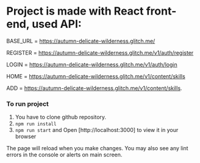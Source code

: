 # Project is made with React front-end, used API:

BASE_URL = https://autumn-delicate-wilderness.glitch.me/

REGISTER = https://autumn-delicate-wilderness.glitch.me/v1/auth/register

LOGIN = https://autumn-delicate-wilderness.glitch.me/v1/auth/login

HOME = https://autumn-delicate-wilderness.glitch.me/v1/content/skills

ADD = https://autumn-delicate-wilderness.glitch.me/v1/content/skills.

### To run project

1. You have to clone github repository.
2. `npm run install`
3. `npm run start` and Open [http://localhost:3000] to view it in your browser

The page will reload when you make changes.
You may also see any lint errors in the console or alerts on main screen.
